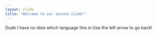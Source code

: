 ```yaml
---
layout: slide
title: "Welcome to our second slide!"
---
```

Dude I have no idea which language this is
Use the left arrow to go back!
